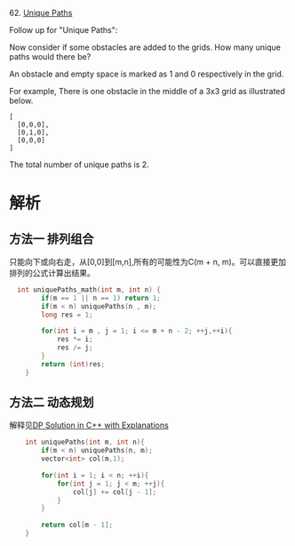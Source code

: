 62\. [Unique Paths](https://leetcode.com/problems/unique-paths-ii)

Follow up for "Unique Paths":

Now consider if some obstacles are added to the grids. How many unique paths would there be?

An obstacle and empty space is marked as 1 and 0 respectively in the grid.

For example,
There is one obstacle in the middle of a 3x3 grid as illustrated below.
```
[
  [0,0,0],
  [0,1,0],
  [0,0,0]
]
```
The total number of unique paths is 2.

# 解析

## 方法一 排列组合
只能向下或向右走，从[0,0]到[m,n],所有的可能性为C(m + n, m)。可以直接更加排列的公式计算出结果。

```cpp
  int uniquePaths_math(int m, int n) {
        if(m == 1 || n == 1) return 1;
        if(m < n) uniquePaths(n , m);
        long res = 1;
        
        for(int i = m , j = 1; i <= m + n - 2; ++j,++i){
            res *= i;
            res /= j;
        }
        return (int)res;
    }
```

## 方法二 动态规划
解释见[DP Solution in C++ with Explanations](https://discuss.leetcode.com/topic/15265/0ms-5-lines-dp-solution-in-c-with-explanations)

```cpp
    int uniquePaths(int m, int n){
        if(m < n) uniquePaths(n, m);
        vector<int> col(m,1);
        
        for(int i = 1; i < n; ++i){
            for(int j = 1; j < m; ++j){
                col[j] += col[j - 1];
            }
        }
        
        return col[m - 1];
    }
```
